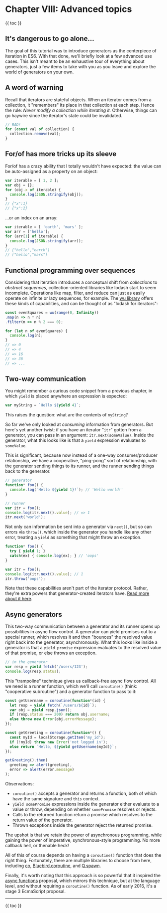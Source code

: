 # Chapter VIII: Advanced topics

{{ toc }}

## It's dangerous to go alone...

The goal of this tutorial was to introduce generators as the centerpiece of iteration in ES6. With that done, we'll briefly look at a few advanced use cases. This isn't meant to be an exhaustive tour of everything about generators, just a few items to take with you as you leave and explore the world of generators on your own.

## A word of warning

Recall that iterators are stateful objects. When an iterator comes from a collection, it "remembers" its place in that collection at each step. Hence the rule: *Never modify a collection while iterating it.* Otherwise, things can go haywire since the iterator's state could be invalidated.

```js
// BAD!
for (const val of collection) {
  collection.remove(val);
}
```

## For/of has more tricks up its sleeve

For/of has a crazy ability that I totally wouldn't have expected: the value can be auto-assigned as a property on an object:

```js
var iterable = [ 1, 2 ];
var obj = {};
for (obj.x of iterable) {
  console.log(JSON.stringify(obj));
}
// {"x":1}
// {"x":2}
```

...or an index on an array:

```js
var iterable = [ 'earth', 'mars' ];
var arr = ['hello'];
for (arr[1] of iterable) {
  console.log(JSON.stringify(arr));
}
// ["hello","earth"]
// ["hello","mars"]
```

## Functional programming over sequences

Considering that iteration introduces a conceptual shift from *collections* to *abstract sequences*, collection-oriented libraries like lodash start to seem incomplete. Operations like map, filter, and reduce can just as easily operate on infinite or lazy sequences, for example. The [wu library](https://fitzgen.github.io/wu.js/) offers these kinds of capabilities, and can be thought of as "lodash for iterators":

```js
const evenSquares = wu(range(0, Infinity))
.map(n => n * n)
.filter(n => n % 2 === 0);

for (let n of evenSquares) {
  console.log(n);
}
// => 0
// => 4
// => 16
// => 36
// => ...
```

## Two-way communication

You might remember a curious code snippet from a previous chapter, in which `yield` is placed anywhere an expression is expected:

```js
var myString = `Hello ${yield 4}`;
```

This raises the question: what are the contents of `myString`?

So far we've only looked at *consuming* information from generators. But here's yet another twist: if you have an iterator "`itr`" gotten from a generator, you can pass in an argument: `itr.next(someValue)`. Inside the generator, what this looks like is that a `yield` expression evaluates to `someValue`.

This is significant, because now instead of a one-way consumer/producer relationship, we have a cooperative, "ping-pong" sort of relationship, with the generator sending things to its runner, and the runner sending things back to the generator.

```js
// generator
function* foo() {
  console.log(`Hello ${yield 1}!`); // 'Hello world!'
}

// runner
var itr = foo();
console.log(itr.next().value); // => 1
itr.next('world');
```

Not only can information be sent into a generator via `next()`, but so can errors via `throw()`, which inside the generator you handle like any other error, treating a `yield` as something that might throw an exception.

```js
function* foo() {
  try { yield 1; }
  catch(ex) { console.log(ex); } // 'oops'
}

var itr = foo();
console.log(itr.next().value); // 1
itr.throw('oops');
```

Note that these capabilities aren't part of the iterator protocol. Rather, they're extra powers that generator-created iterators have. [Read more about it here](http://www.2ality.com/2015/03/es6-generators.html#return%28%29-and-throw%28%29).

## Async generators

This two-way communication between a generator and its runner opens up possibilities in async flow control. A generator can yield promises out to a special runner, which resolves it and then "bounces" the resolved value right back into the generator, asynchronously. What this looks like inside a generator is that a `yield promise` expression evaluates to the resolved value of that promise, or else throws an exception.

```js
// in the generator
var resp = yield fetch('/users/123');
console.log(resp.status);
```

This "trampoline" technique gives us callback-free async flow control. All we need is a runner function, which we'll call `coroutine()` (think: "cooperative subroutine") and a generator function to pass to it:

```js
const getUsername = coroutine(function*(id) {
  let resp = yield fetch(`/users/${id}`);
  var obj = yield resp.json();
  if (resp.status === 200) return obj.username;
  else throw new Error(obj.errorMessage);
});

const getGreeting = coroutine(function*() {
  const myId = localStorage.getItem('my_id');
  if (!myId) throw new Error('not logged in');
  else return `Hello, ${yield getUsername(myId)}`;
});

getGreeting().then(
  greeting => alert(greeting),
  error => alert(error.message)
);
```

Observations:

 * `coroutine()` accepts a generator and returns a function, both of which have the same signature and `this` context.
 * `yield somePromise` expressions inside the generator either evaluate to a value or throw, depending on whether `somePromise` resolves or rejects.
 * Calls to the returned function return a promise which resolves to the return value of the generator.
 * Thrown exceptions inside the generator reject the returned promise.

The upshot is that we retain the power of asynchronous programming, while gaining the power of imperative, synchronous-style programming. No more callback hell, or thenable heck!

All of this of course depends on having a `coroutine()` function that does the right thing. Fortunately, there are multiple libraries to choose from here, including [co](https://www.npmjs.com/package/co), [Bluebird.coroutine](https://www.npmjs.com/package/bluebird), and [Q.spawn](https://github.com/kriskowal/q).

Finally, it's worth noting that this approach is so powerful that it inspired the [async functions](https://jakearchibald.com/2014/es7-async-functions/) proposal, which mirrors this technique, but at the language level, and without requiring a `coroutine()` function. As of early 2016, it's a stage 3 EcmaScript proposal.

----------------

{{ toc }}
